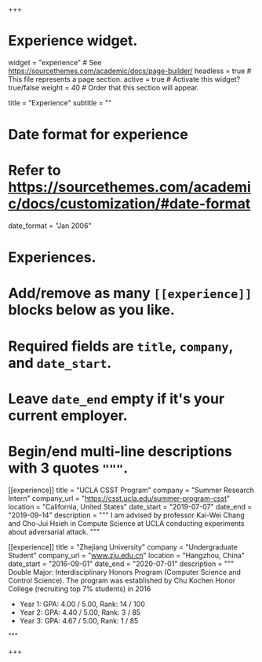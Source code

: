 +++
# Experience widget.
widget = "experience"  # See https://sourcethemes.com/academic/docs/page-builder/
headless = true  # This file represents a page section.
active = true  # Activate this widget? true/false
weight = 40  # Order that this section will appear.

title = "Experience"
subtitle = ""

# Date format for experience
#   Refer to https://sourcethemes.com/academic/docs/customization/#date-format
date_format = "Jan 2006"

# Experiences.
#   Add/remove as many `[[experience]]` blocks below as you like.
#   Required fields are `title`, `company`, and `date_start`.
#   Leave `date_end` empty if it's your current employer.
#   Begin/end multi-line descriptions with 3 quotes `"""`.
[[experience]]
  title = "UCLA CSST Program"
  company = "Summer Research Intern"
  company_url = "https://csst.ucla.edu/summer-program-csst"
  location = "California, United States"
  date_start = "2019-07-07"
  date_end = "2019-09-14"
  description = """
  I am advised by professor Kai-Wei Chang and Cho-Jui Hsieh in Compute Science at UCLA conducting experiments about adversarial attack.
  """

[[experience]]
  title = "Zhejiang University"
  company = "Undergraduate Student"
  company_url = "www.zju.edu.cn"
  location = "Hangzhou, China"
  date_start = "2016-09-01"
  date_end = "2020-07-01"
  description = """
  Double Major: Interdisciplinary Honors Program (Computer Science and Control Science). The program was established by Chu Kochen Honor College (recruiting top 7% students) in 2016

  * Year 1: GPA: 4.00 / 5.00,    Rank: 14 / 100
  * Year 2: GPA: 4.40 / 5.00,    Rank: 3 / 85
  * Year 3: GPA: 4.67 / 5.00,    Rank: 1 / 85

  """

+++

